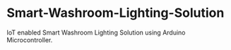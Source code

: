 # Smart-Washroom-Lighting-Solution
IoT enabled Smart Washroom Lighting Solution using Arduino Microcontroller.
